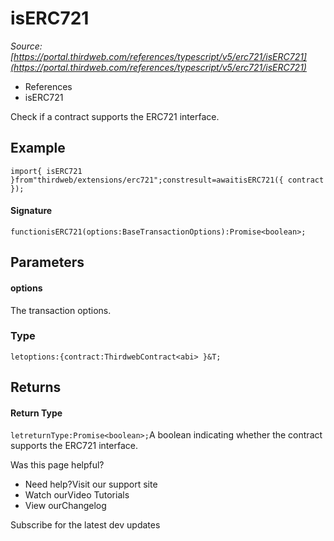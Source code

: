 # isERC721

*Source: [https://portal.thirdweb.com/references/typescript/v5/erc721/isERC721](https://portal.thirdweb.com/references/typescript/v5/erc721/isERC721)*

* References
* isERC721

Check if a contract supports the ERC721 interface.

## Example

`import{ isERC721 }from"thirdweb/extensions/erc721";constresult=awaitisERC721({ contract });`
#### Signature

`functionisERC721(options:BaseTransactionOptions):Promise<boolean>;`
## Parameters

#### options

The transaction options.

### Type

`letoptions:{contract:ThirdwebContract<abi> }&T;`
## Returns

#### Return Type

`letreturnType:Promise<boolean>;`A boolean indicating whether the contract supports the ERC721 interface.

Was this page helpful?

* Need help?Visit our support site
* Watch ourVideo Tutorials
* View ourChangelog

Subscribe for the latest dev updates

